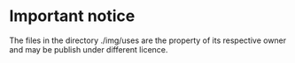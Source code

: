 # Important notice

The files in the directory ./img/uses are the property of its respective owner and may be publish under different licence.